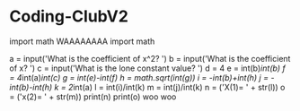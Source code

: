 # Coding-ClubV2
import math
WAAAAAAAA
import math

a = input('What is the coefficient of x^2? ')
b = input('What is the coefficient of x? ')
c = input('What is the lone constant value? ')
d = 4
e = int(b)*int(b)
f = 4*int(a)*int(c)
g = int(e)-int(f)
h = math.sqrt(int(g))
i = -int(b)+int(h)
j = -int(b)-int(h)
k = 2*int(a)
l = int(i)/int(k)
m = int(j)/int(k)
n = ('X(1)= ' + str(l))
o = ('x(2)= ' + str(m))
print(n)
print(o)
woo woo
